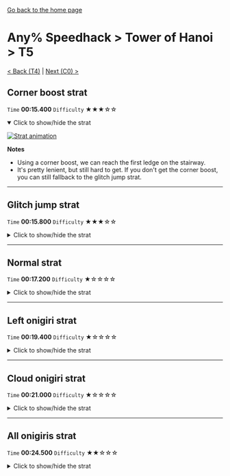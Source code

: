 [Go back to the home page](https://github.com/Doublevil/scbspeedrun)

# Any% Speedhack > Tower of Hanoi > T5

[< Back (T4)](https://github.com/Doublevil/scbspeedrun/blob/main/levels/any_sh/T/T4.md) | [Next (C0) >](https://github.com/Doublevil/scbspeedrun/blob/main/levels/any_sh/C/C0.md)

## Corner boost strat

`Time` **00:15.400** `Difficulty` ★★★☆☆
<details open>
  <summary>Click to show/hide the strat</summary>

  [![Strat animation](https://github.com/Doublevil/scbspeedrun/blob/main/media/levels/T/T5_CornerBoostStrat.webp)](https://github.com/Doublevil/scbspeedrun/blob/main/media/levels/T/T5_CornerBoostStrat.mp4?raw=true)

  **Notes**
  - Using a corner boost, we can reach the first ledge on the stairway.
  - It's pretty lenient, but still hard to get. If you don't get the corner boost, you can still fallback to the glitch jump strat.
</details>

---
## Glitch jump strat

`Time` **00:15.800** `Difficulty` ★★★☆☆
<details>
  <summary>Click to show/hide the strat</summary>

  [![Strat animation](https://github.com/Doublevil/scbspeedrun/blob/main/media/levels/T/T5_OptimizedStrat.webp)](https://github.com/Doublevil/scbspeedrun/blob/main/media/levels/T/T5_OptimizedStrat.mp4?raw=true)

  **Notes**
  - Remember to cancel your jumps when you don't need full height.
  - The wall jumps over the glitch blocks on the left wall look scary... and they are. You have to time your wall jumps right to make it past them. This is what makes it a difficult strat.
  - The first glitch block wall jump is pretty consistent and easy to get. For the second one, you'll have to really think about how to adjust your jump height and it might not be worth going for it.
  - Outside the tower, make sure to get the jumps across the gaps early or you'll have to stop your horizontal momentum.
</details>

---
## Normal strat

`Time` **00:17.200** `Difficulty` ★☆☆☆☆
<details>
  <summary>Click to show/hide the strat</summary>

  [![Strat animation](https://github.com/Doublevil/scbspeedrun/blob/main/media/levels/T/T5_Strat.webp)](https://github.com/Doublevil/scbspeedrun/blob/main/media/levels/T/T5_Strat.mp4?raw=true)

  **Notes**
  - Inside the tower, canceling jumps saves quite a bit of time.
  - Outside the tower, make sure to get the jumps across the gaps early or you'll have to stop your horizontal momentum.
</details>

---
## Left onigiri strat

`Time` **00:19.400** `Difficulty` ★☆☆☆☆
<details>
  <summary>Click to show/hide the strat</summary>

  [![Strat animation](https://github.com/Doublevil/scbspeedrun/blob/main/media/levels/T/T5_LeftOnigiri.webp)](https://github.com/Doublevil/scbspeedrun/blob/main/media/levels/T/T5_LeftOnigiri.mp4?raw=true)
</details>

---
## Cloud onigiri strat

`Time` **00:21.000** `Difficulty` ★☆☆☆☆
<details>
  <summary>Click to show/hide the strat</summary>

  [![Strat animation](https://github.com/Doublevil/scbspeedrun/blob/main/media/levels/T/T5_CloudOnigiri.webp)](https://github.com/Doublevil/scbspeedrun/blob/main/media/levels/T/T5_CloudOnigiri.mp4?raw=true)
</details>

---
## All onigiris strat

`Time` **00:24.500** `Difficulty` ★★☆☆☆
<details>
  <summary>Click to show/hide the strat</summary>

  [![Strat animation](https://github.com/Doublevil/scbspeedrun/blob/main/media/levels/T/T5_DoubleOnigiri.webp)](https://github.com/Doublevil/scbspeedrun/blob/main/media/levels/T/T5_DoubleOnigiri.mp4?raw=true)
</details>
